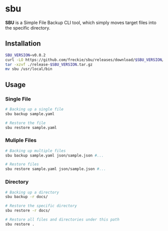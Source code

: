 # sbu
**SBU** is a Simple File Backup CLI tool, which simply moves target files into the specific directory.

## Installation
```bash
SBU_VERSION=v0.0.2
curl -LO https://github.com/freckie/sbu/releases/download/$SBU_VERSION/release-$SBU_VERSION.tar.gz
tar -xzvf ./release-$SBU_VERSION.tar.gz
mv sbu /usr/local/bin
```

## Usage
### Single File
```bash
# Backing up a single file
sbu backup sample.yaml

# Restore the file
sbu restore sample.yaml
```

### Muliple Files
```bash
# Backing up multiple files
sbu backup sample.yaml json/sample.json #...

# Restore files
sbu restore sample.yaml json/sample.json #...
```

### Directory
```bash
# Backing up a directory
sbu backup -r docs/

# Restore the specific directory
sbu restore -r docs/

# Restore all files and directories under this path
sbu restore .
```
